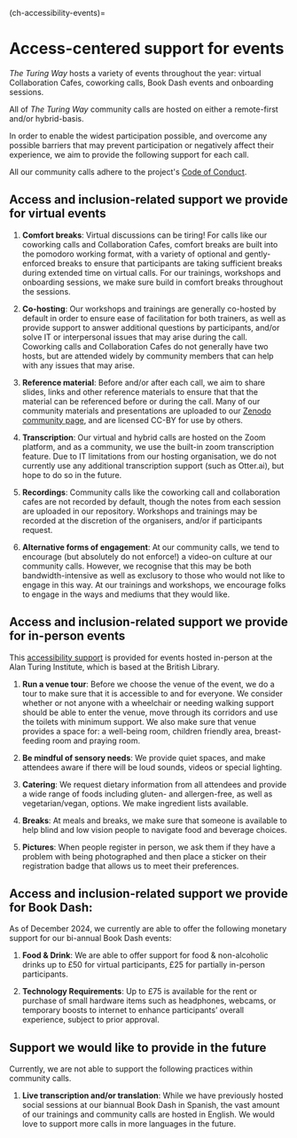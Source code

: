 (ch-accessibility-events)=
# Access-centered support for events
_The Turing Way_ hosts a variety of events throughout the year: virtual Collaboration Cafes, coworking calls, Book Dash events and onboarding sessions. 

All of _The Turing Way_ community calls are hosted on either a remote-first and/or hybrid-basis. 

In order to enable the widest participation possible, and overcome any possible barriers that may prevent participation or negatively affect their experience, we aim to provide the following support for each call.

All our community calls adhere to the project's [Code of Conduct](https://github.com/the-turing-way/the-turing-way/blob/main/CODE_OF_CONDUCT.md).

## Access and inclusion-related support we provide for virtual events

1. **Comfort breaks**: Virtual discussions can be tiring! For calls like our coworking calls and Collaboration Cafes, comfort breaks are built into the pomodoro working format, with a variety of optional and gently-enforced breaks to ensure that participants are taking sufficient breaks during extended time on virtual calls.
For our trainings, workshops and onboarding sessions, we make sure build in comfort breaks throughout the sessions. 

2. **Co-hosting**: Our workshops and trainings are generally co-hosted by default in order to ensure ease of facilitation for both trainers, as well as provide support to answer additional questions by participants, and/or solve IT or interpersonal issues that may arise during the call.
Coworking calls and Collaboration Cafes do not generally have two hosts, but are attended widely by community members that can help with any issues that may arise.

3. **Reference material**: Before and/or after each call, we aim to share slides, links and other reference materials to ensure that that the material can be referenced before or during the call.
Many of our community materials and presentations are uploaded to our [Zenodo community page](https://zenodo.org/communities/the-turing-way/), and are licensed CC-BY for use by others.

4. **Transcription**: Our virtual and hybrid calls are hosted on the Zoom platform, and as a community, we use the built-in zoom transcription feature.
Due to IT limitations from our hosting organisation, we do not currently use any additional transcription support (such as Otter.ai), but hope to do so in the future.

5. **Recordings**: Community calls like the coworking call and collaboration cafes are not recorded by default, though the notes from each session are uploaded in our repository.
Workshops and trainings may be recorded at the discretion of the organisers, and/or if participants request.

6. **Alternative forms of engagement**: At our community calls, we tend to encourage (but absolutely do not enforce!) a video-on culture at our community calls.
However, we recognise that this may be both bandwidth-intensive as well as exclusory to those who would not like to engage in this way.
At our trainings and workshops, we encourage folks to engage in the ways and mediums that they would like.

## Access and inclusion-related support we provide for in-person events

This [accessibility support](https://www.turing.ac.uk/contact-us/accessibility) is provided for events hosted in-person at the Alan Turing Institute, which is based at the British Library.

1. **Run a venue tour**: Before we choose the venue of the event, we do a tour to make sure that it is accessible to and for everyone.
We consider whether or not anyone with a wheelchair or needing walking support should be able to enter the venue, move through its corridors and use the toilets with minimum support.
We also make sure that venue provides a space for: a well-being room, children friendly area, breast-feeding room and praying room.
   
2. **Be mindful of sensory needs**: We provide quiet spaces, and make attendees aware if there will be loud sounds, videos or special lighting. 

3. **Catering**: We request dietary information from all attendees and provide a wide range of foods including gluten- and allergen-free, as well as vegetarian/vegan, options. We make ingredient lists available.
  
4. **Breaks**: At meals and breaks, we make sure that someone is available to help blind and low vision people to navigate food and beverage choices.

5. **Pictures**: When people register in person, we ask them if they have a problem with being photographed and then place a sticker on their registration badge that allows us to meet their preferences.

## Access and inclusion-related support we provide for Book Dash:

As of December 2024, we currently are able to offer the following monetary support for our bi-annual Book Dash events:

1. **Food & Drink**: We are able to offer support for food & non-alcoholic drinks up to £50 for virtual participants, £25 for partially in-person participants.

2. **Technology Requirements**: Up to £75 is available for the rent or purchase of small hardware items such as headphones, webcams, or temporary boosts to internet to enhance participants’ overall experience, subject to prior approval.

## Support we would like to provide in the future

Currently, we are not able to support the following practices within community calls.

1. **Live transcription and/or translation**: While we have previously hosted social sessions at our biannual Book Dash in Spanish, the vast amount of our trainings and community calls are hosted in English. We would love to support more calls in more languages in the future.
